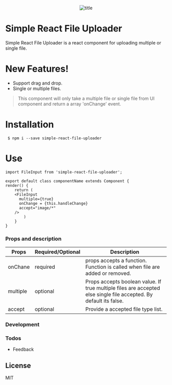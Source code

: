 <p align="center">
  <img src="https://user-images.githubusercontent.com/33191954/37564723-ddb0fed6-2ac3-11e8-97b9-8f2150fc6e5c.png" alt="title"/>
</p>


# Simple React File Uploader

Simple React File Uploader is a react component for uploading multiple or single file.


# New Features!

  - Support drag and drop.
  - Single or multiple files.



>This component will only take a multiple file
> or single file from UI component and return a
> array 'onChange' event.




# Installation

```  $ npm i --save simple-react-file-uploader ```

            

# Use

```
import FileInput from 'simple-react-file-uploader';

export default class componentName extends Component {
render() {
    return (
    <FileInput 
      multiple={true}
      onChange = {this.handleChange}
      accept="image/*"
    />
        )
    }
}

```



### Props and description



| Props | Required/Optional | Description |
| ------ | ------ | ------ |
| onChane | required | props accepts a function. Function is called when file are added or removed.
| multiple | optional | Props accepts boolean value. If true multiple files are accepted else single file accepted. By default its false.
| accept | optional | Provide a accepted file type list.



### Development



### Todos

 - Feedback

License
----

MIT


